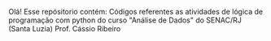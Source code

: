 Olá!
Esse repósitorio contém:
Códigos referentes as atividades de lógica de programação com python do curso "Análise de Dados" do SENAC/RJ (Santa Luzia)
Prof. Cássio Ribeiro
